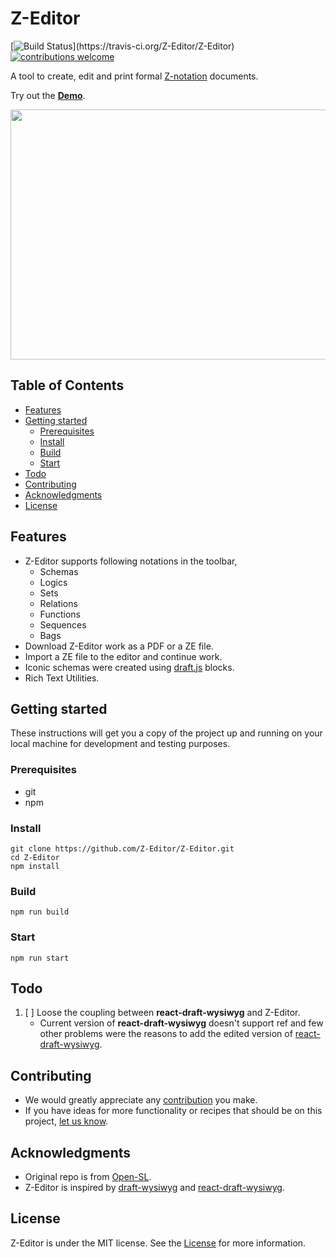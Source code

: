 # Z-Editor 
[![Build Status](https://img.shields.io/travis/Z-Editor/Z-Editor/master.svg?)](https://travis-ci.org/Z-Editor/Z-Editor)  [![contributions welcome](https://img.shields.io/badge/contributions-welcome-brightgreen.svg?style=flat)](https://github.com/Z-Editor/Z-Editor/issues)

A tool to create, edit and print formal [Z-notation](https://en.wikipedia.org/wiki/Z_notation) documents.

Try out the **[Demo](https://z-editor.github.io/)**.

<img src="https://github.com/Z-Editor/Z-Editor/blob/master/gif/demo.gif" width="800" height="400">

## Table of Contents
- [Features](#features)
- [Getting started](#getting-started)
  - [Prerequisites](#prerequisites)
  - [Install](#install)
  - [Build](#build)
  - [Start](#start)
- [Todo](#todo)
- [Contributing](#contributing)
- [Acknowledgments](#acknowledgments)
- [License](#license)

## Features

* Z-Editor supports following notations in the toolbar,
    - Schemas
    - Logics
    - Sets
    - Relations
    - Functions
    - Sequences
    - Bags
* Download Z-Editor work as a PDF or a ZE file.
* Import a ZE file to the editor and continue work.
* Iconic schemas were created using [draft.js](https://draftjs.org/) blocks.
* Rich Text Utilities.

## Getting started

These instructions will get you a copy of the project up and running on your local machine for development and testing purposes.

### Prerequisites
- git
- npm

### Install
```
git clone https://github.com/Z-Editor/Z-Editor.git
cd Z-Editor
npm install
```

### Build
```
npm run build
``` 

### Start
```
npm run start
``` 

## Todo
1. [ ] Loose the coupling between **react-draft-wysiwyg** and Z-Editor.
    * Current version of **react-draft-wysiwyg** doesn't support ref and few other problems were the reasons to add the edited version of [react-draft-wysiwyg](https://github.com/jpuri/react-draft-wysiwyg).

## Contributing

- We would greatly appreciate any [contribution](CONTRIBUTING.md) you make. 
- If you have ideas for more functionality or recipes that should be on this project, [let us know](https://github.com/Z-Editor/Z-Editor/issues).

## Acknowledgments

- Original repo is from [Open-SL](https://github.com/Open-SL).
- Z-Editor is inspired by [draft-wysiwyg](https://github.com/bkniffler/draft-wysiwyg) and [react-draft-wysiwyg](https://github.com/jpuri/react-draft-wysiwyg).


## License
Z-Editor is under the MIT license. See the [License](LICENSE) for more information.
